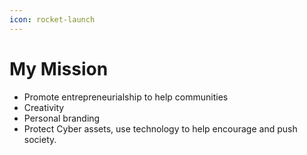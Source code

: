 ```yaml
---
icon: rocket-launch
---
```


# My Mission

* Promote entrepreneurialship to help communities
* Creativity
* Personal branding
* Protect Cyber assets, use technology to help encourage and push society.&#x20;
